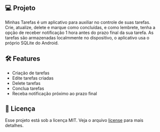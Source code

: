 ## 💻 Projeto

Minhas Tarefas é um aplicativo para auxiliar no controle de suas tarefas. Crie, atualize, delete e marque como concluídas, e como lembrete, tenha a opção de receber notificação 1 hora antes do prazo final da sua tarefa. As tarefas são armazenadas localmmente no dispositivo, o aplicativo usa o próprio SQLite do Android.

## 🛠️ Features

- Criação de tarefas
- Edite tarefas criadas
- Delete tarefas
- Conclua tarefas
- Receba notificação próximo ao prazo final

## 📄 Licença

Esse projeto está sob a licença MIT. Veja o arquivo [license](./license) para mais detalhes.

<br />
